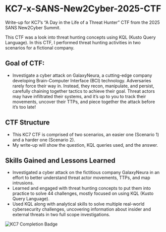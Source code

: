 # KC7-x-SANS-New2Cyber-2025-CTF
Write-up for KC7’s “A Day in the Life of a Threat Hunter” CTF from the 2025 SANS New2Cyber Summit.

This CTF was a look into threat hunting concepts using KQL (Kusto Query Language). In this CTF, I performed threat hunting activities in two scenarios for a fictional company.

## Goal of CTF:
* Investigate a cyber attack on GalaxyNeura, a cutting-edge company developing Brain-Computer Interface (BCI) technology. Adversaries rarely force their way in. Instead, they recon, manipulate, and persist, carefully chaining together tactics to achieve their goal. Threat actors may have infiltrated their systems, and it’s up to you to track their movements, uncover their TTPs, and piece together the attack before it’s too late!

## CTF Structure
* This KC7 CTF is comprised of two scenarios, an easier one (Scenario 1) and a harder one (Scenario 2).
* My write-up will show the question, KQL queries used, and the answer.

## Skills Gained and Lessons Learned
* Investigated a cyber attack on the fictitious company GalaxyNeura in an effort to better understand threat actor movements, TTPs, and map intrusions.
* Learned and engaged with threat hunting concepts to put them into practice to solve 44 challenges, mostly focused on using KQL (Kusto Query Language).
* Used KQL along with analytical skills to solve multiple real-world cybersecurity challenges, uncovering information about insider and external threats in two full scope investigations.

![KC7 Completion Badge](https://github.com/user-attachments/assets/4cdbede0-0e32-4964-85da-5d48aef6e371)
